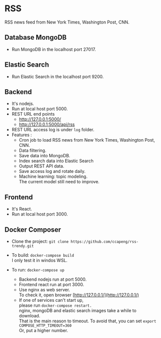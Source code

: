 # RSS
RSS news feed from New York Times, Washington Post, CNN.

## Database MongoDB  
- Run MongoDB in the localhost port 27017.

## Elastic Search
- Run Elastic Search in the localhost port 9200.

## Backend  
- It's nodejs.
- Run at local host port 5000.
- REST URL end points
    - http://127.0.0.1:5000/
    - http://127.0.0.1:5000/api/rss
- REST URL access log is under `log` folder.
- Features :
    - Cron job to load RSS news from New York Times, Washington Post, CNN.
    - Data filtering.
    - Save data into MongoDB.
    - Index search data into Elastic Search
    - Output REST API data.
    - Save access log and rotate daily.
    - Machine learning: topic modeling.  
      The current model still need to improve.

## Frontend  
- It's React.
- Run at local host port 3000.

## Docker Composer  
- Clone the project: `git clone https://github.com/ccapeng/rss-trendy.git`

- To build: `docker-compose build`  
    I only test it in windos WSL.

- To run: `docker-compose up`
    - Backend nodejs run at port 5000.
    - Frontend react run at port 3000.
    - Use nginx as web server.  
      To check it, open browser [http://127.0.0.1/](http://127.0.0.1/)
    - If one of services can't start up,  
      please run `docker-compose restart.`  
      nginx, mongoDB and elastic search images take a while to download.  
      That is the main reason to timeout.
      To avoid that, you can set `export COMPOSE_HTTP_TIMEOUT=360`  
      Or, put a higher number.
